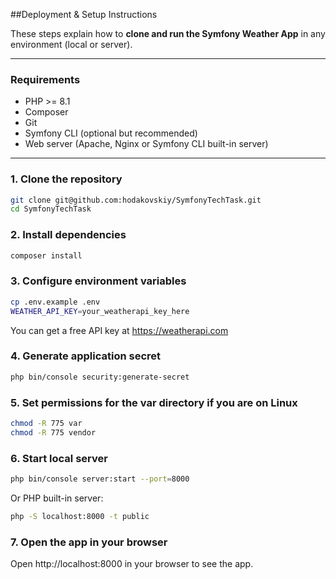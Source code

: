 ##Deployment & Setup Instructions

These steps explain how to **clone and run the Symfony Weather App** in any environment (local or server).

---

### Requirements

- PHP >= 8.1
- Composer
- Git
- Symfony CLI (optional but recommended)
- Web server (Apache, Nginx or Symfony CLI built-in server)

---

### 1. Clone the repository

```bash
git clone git@github.com:hodakovskiy/SymfonyTechTask.git
cd SymfonyTechTask
```

### 2. Install dependencies

```bash
composer install
```

### 3. Configure environment variables

```bash
cp .env.example .env
WEATHER_API_KEY=your_weatherapi_key_here
```

You can get a free API key at https://weatherapi.com

### 4. Generate application secret

```bash
php bin/console security:generate-secret
```

### 5. Set permissions for the var directory if you are on Linux

```bash
chmod -R 775 var
chmod -R 775 vendor
```

### 6. Start local server

```bash
php bin/console server:start --port=8000
```

Or PHP built-in server:

```bash
php -S localhost:8000 -t public
```

### 7. Open the app in your browser

Open http://localhost:8000 in your browser to see the app.
